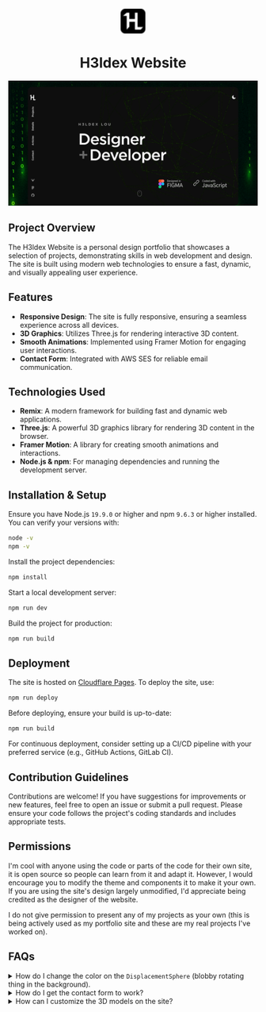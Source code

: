 <p align="center">
  <img src="/public/iconhl.svg" width="50" alt="Logo" />
</p>
<h1 align="center">H3ldex Website</h1>

[![Site preview](/public/d3vPAGE.png)](https://h3ldex.dev)

## Project Overview

The H3ldex Website is a personal design portfolio that showcases a selection of projects, demonstrating skills in web development and design. The site is built using modern web technologies to ensure a fast, dynamic, and visually appealing user experience.

## Features

- **Responsive Design**: The site is fully responsive, ensuring a seamless experience across all devices.
- **3D Graphics**: Utilizes Three.js for rendering interactive 3D content.
- **Smooth Animations**: Implemented using Framer Motion for engaging user interactions.
- **Contact Form**: Integrated with AWS SES for reliable email communication.

## Technologies Used

- **Remix**: A modern framework for building fast and dynamic web applications.
- **Three.js**: A powerful 3D graphics library for rendering 3D content in the browser.
- **Framer Motion**: A library for creating smooth animations and interactions.
- **Node.js & npm**: For managing dependencies and running the development server.

## Installation & Setup

Ensure you have Node.js `19.9.0` or higher and npm `9.6.3` or higher installed. You can verify your versions with:

```bash
node -v
npm -v
```

Install the project dependencies:

```bash
npm install
```

Start a local development server:

```bash
npm run dev
```

Build the project for production:

```bash
npm run build
```

## Deployment

The site is hosted on [Cloudflare Pages](https://www.cloudflare.com/). To deploy the site, use:

```bash
npm run deploy
```

Before deploying, ensure your build is up-to-date:

```bash
npm run build
```

For continuous deployment, consider setting up a CI/CD pipeline with your preferred service (e.g., GitHub Actions, GitLab CI).

## Contribution Guidelines

Contributions are welcome! If you have suggestions for improvements or new features, feel free to open an issue or submit a pull request. Please ensure your code follows the project's coding standards and includes appropriate tests.

## Permissions

I'm cool with anyone using the code or parts of the code for their own site, it is open source so people can learn from it and adapt it. However, I would encourage you to modify the theme and components it to make it your own. If you are using the site's design largely unmodified, I'd appreciate being credited as the designer of the website.

I do not give permission to present any of my projects as your own (this is being actively used as my portfolio site and these are my real projects I've worked on).

## FAQs

<details>
  <summary>How do I change the color on the <code>DisplacementSphere</code> (blobby rotating thing in the background).</summary>
  
  You'll need to edit the fragment shader. [Check out this issue for more details](https://github.com/HamishMW/portfolio/issues/19#issuecomment-870996615).
</details>

<details>
  <summary>How do I get the contact form to work?</summary>
  
  To get the contact form working create an AWS account and set up SES (Simple Email service). Then plug in your details into `.dev.vars.example` and rename it to `.dev.vars`. You'll also need to add these as enviroment variables in the Cloudflare dashboard for it to work in production. Or if you don't mind sending through gmail use [nodemailer](https://nodemailer.com/) instead.
</details>

<details>
  <summary>How can I customize the 3D models on the site?</summary>
  
  To customize the 3D models, you can use a 3D modeling software like Blender to create or modify models. Once you have your model, export it in a format compatible with Three.js, such as GLTF or OBJ. Then, update the model file in the project's assets and adjust the Three.js code to load your new model.
</details>
